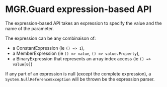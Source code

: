 MGR.Guard expression-based API
===

The expression-based API takes an expression to specify the value
and the name of the parameter.

The expression can be any combinaison of:

- a ConstantExpression (ie `() => 1`),
- a MemberExpression (ie `() => value`, `() => value.Property`),
- a BinaryExpression that represents an array index access (ie `() => value[0]`)

If any part of an expression is null (except the complete expression), a `System.NullReferenceException` will be thrown be the expression parser.
